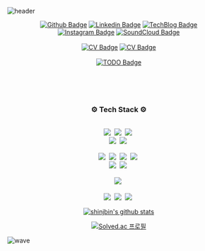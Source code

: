 ![header](https://capsule-render.vercel.app/api?type=rect&color=timeGradient&height=300&section=header&text=Shin,%20Jeongbin's%20Github&fontSize=50)
<div align="center">

[![Github Badge](https://img.shields.io/badge/-Github-000?logo=Github&logoColor=white&link=https://github.com/shinjbin)](https://github.com/shinjbin)
[![Linkedin Badge](https://img.shields.io/badge/-LinkedIn-blue?logo=Linkedin&logoColor=white&link=https://www.linkedin.com/in/seokmin-hong-a51626223/)](https://www.linkedin.com/in/seokmin-hong-a51626223/) 
[![TechBlog Badge](https://img.shields.io/static/v1.svg?label=Tech%20&message=%20Blog&color=black)](https://5hongmin.tistory.com/)
  <br>
[![Instagram Badge](https://img.shields.io/badge/-Instagram-E4405F?logo=Instagram&logoColor=white&link=https://www.instagram.com/ohhongmin)](https://www.instagram.com/ohhongmin)
[![SoundCloud Badge](https://img.shields.io/badge/-SoundCloud-FF3300?logo=SoundCloud&logoColor=white&link=https://soundcloud.com/ohhongmin)](https://soundcloud.com/ohhongmin)
<br>
<br>
[![CV Badge](https://img.shields.io/static/v1.svg?label=CV%20&message=%20KR&color=white)](https://github.com/shinjbin/cv/tree/main/KR)
[![CV Badge](https://img.shields.io/static/v1.svg?label=CV%20&message=%20EN&color=white)](https://github.com/shinjbin/cv/tree/main/EN)
<br>
  <br>
[![TODO Badge](https://img.shields.io/badge/-TODO-white?logo=Verizon&logoColor=red&link=https://github.com/honghyeong/todo)](https://github.com/honghyeong/todo)
  
<br>
<br>
</div>

<br>
<h3 align="center">⚙️ Tech Stack ⚙️</h3>
<p align="center">
  <br>
  <img src="https://img.shields.io/badge/-C++-ffffff?logo=C"/>&nbsp
  <img src="https://img.shields.io/badge/-PYTHON-ffffff?logo=Python"/>&nbsp
  <img src="https://img.shields.io/badge/-JAVA-ffffff?logo=Java"/>&nbsp
  <br>
  <img src="https://img.shields.io/badge/-HTML5-ffffff?logo=HTML5"/>&nbsp
  <img src="https://img.shields.io/badge/-CSS3-ffffff?logo=CSS3&logoColor=blue"/>&nbsp
  <br>
  <br>
  <img src="https://img.shields.io/badge/-Spring-ffffff?logo=Spring"/>&nbsp
  <img src="https://img.shields.io/badge/-Pytorch-ffffff?logo=NestJs&logoColor=E0234E"/>&nbsp
  <img src="https://img.shields.io/badge/-Express-ffffff?logo=Express&logoColor=black"/>&nbsp
  <img src="https://img.shields.io/badge/-Node.js-ffffff?logo=Node.js&logoColor=339933"/>&nbsp
  <br>
  <img src="https://img.shields.io/badge/-PostgreSQL-ffffff?logo=PostgreSQL"/>&nbsp
  <img src="https://img.shields.io/badge/-MySQL-ffffff?logo=MySQL"/>&nbsp
  <br>
  <br>
  <img src="https://img.shields.io/badge/-React-ffffff?logo=React"/>&nbsp
  <br>
  <br>
  <img src="https://img.shields.io/badge/-git-ffffff?logo=Git"/>&nbsp
  <img src="https://img.shields.io/badge/-Github Actions-ffffff?logo=Github Actions&logoColor=black"/>&nbsp
  <img src="https://img.shields.io/badge/-Linux-ffffff?logo=Linux&logoColor=black"/>&nbsp
</p>


<div align="center">

[![shinjbin's github stats](https://github-readme-stats.vercel.app/api?username=shinjbin&show_icons=true)](https://github-readme-stats.vercel.app/api?username=shinjbin)

[![Solved.ac 프로필](http://mazassumnida.wtf/api/v2/generate_badge?boj=shinbin1998)](https://solved.ac/shinbin1998)
  
</div>


![wave](https://capsule-render.vercel.app/api?section=footer&type=rect&color=timeGradient&height=200)
